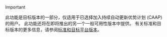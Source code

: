 > [!IMPORTANT]
> 此功能是目标版本的一部分，仅适用于已选择加入持续自动更新优势计划 (CAAP) 的用户。 此功能还将在即将推出的另一个一般可用性版本中提供。 有关标准和目标版本的更多信息，请参阅[标准和目标平台版本](../get-started/public-preview-releases.md)。
